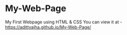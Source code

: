 # My-Web-Page
My First Webpage using HTML &amp; CSS
You can view it at -  https://adittyajha.github.io/My-Web-Page/
